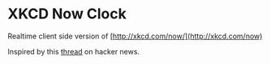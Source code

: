# XKCD Now Clock

Realtime client side version of [http://xkcd.com/now/](http://xkcd.com/now)

Inspired by this [thread](https://news.ycombinator.com/item?id=7384025) on hacker news.
